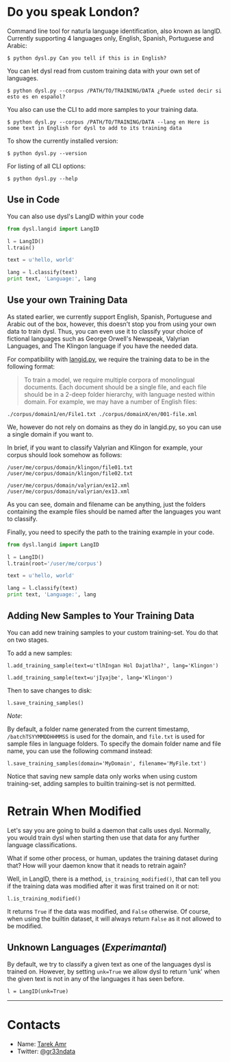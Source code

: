 # Do you speak London?

Command line tool for naturla language identification, also known as langID. Currently supporting 4 languages only, English, Spanish, Portuguese and Arabic:

`$ python dysl.py Can you tell if this is in English?`

You can let dysl read from custom training data with your own set of languages. 

`$ python dysl.py --corpus /PATH/TO/TRAINING/DATA ¿Puede usted decir si esto es en español?`

You also can use the CLI to add more samples to your training data. 

`$ python dysl.py --corpus /PATH/TO/TRAINING/DATA --lang en Here is some text in English for dysl to add to its training data`

To show the currently installed version:

`$ python dysl.py --version`

For listing of all CLI options:

`$ python dysl.py --help`

## Use in Code

You can also use dysl's LangID within your code

```python
from dysl.langid import LangID

l = LangID()
l.train()

text = u'hello, world'

lang = l.classify(text)
print text, 'Language:', lang
```
## Use your own Training Data

As stated earlier, we currently support English, Spanish, Portuguese and Arabic out of the box, however, this doesn't stop you from using your own data to train dysl. Thus, you can even use it to classify your choice of fictional languages such as George Orwell's Newspeak, Valyrian Languages, and The Klingon language if you have the needed data.

For compatibility with [langid.py](https://github.com/saffsd/langid.py), we require the training data to be in the following format:

> To train a model, we require multiple corpora of monolingual documents. Each document should be a single file, and each file should be in a 2-deep folder hierarchy, with language nested within domain. For example, we may have a number of English files:

`./corpus/domain1/en/File1.txt ./corpus/domainX/en/001-file.xml`

We, however do not rely on domains as they do in langid.py, so you can use a single domain if you want to.

In brief, if you want to classify Valyrian and Klingon for example, your corpus should look somehow as follows:

`/user/me/corpus/domain/klingon/file01.txt`
`/user/me/corpus/domain/klingon/file02.txt` 

`/user/me/corpus/domain/valyrian/ex12.xml`
`/user/me/corpus/domain/valyrian/ex13.xml`

As you can see, domain and filename can be anything, just the folders containing the example files should be named after the languages you want to classify. 

Finally, you need to specify the path to the training example in your code.

```python
from dysl.langid import LangID

l = LangID()
l.train(root='/user/me/corpus')

text = u'hello, world'

lang = l.classify(text)
print text, 'Language:', lang
```
## Adding New Samples to Your Training Data

You can add new training samples to your custom training-set. 
You do that on two stages.

To add a new samples:

`l.add_training_sample(text=u'tlhIngan Hol Dajatlha?', lang='Klingon')`

`l.add_training_sample(text=u'jIyajbe', lang='Klingon')`

Then to save changes to disk:

`l.save_training_samples()`

_Note_: 

By default, a folder name generated from the current timestamp, `/batchTSYYMMDDHHMMSS` is used for the domain, and `file.txt` is used for sample files in language folders. To specify the domain folder name and file name, you can use the following command instead:

`l.save_training_samples(domain='MyDomain', filename='MyFile.txt')`

Notice that saving new sample data only works when using custom training-set, 
adding samples to builtin training-set is not permitted.

# Retrain When Modified

Let's say you are going to build a daemon that calls uses dysl. Normally, you would train dysl when starting then use that data for any further language classifications. 

What if some other process, or human, updates the training dataset during that? How will your daemon know that it neads to retrain again?

Well, in LangID, there is a method, `is_training_modified()`, that can tell you if the training data was modified after it was first trained on it or not:

`l.is_training_modified()`

It returns `True` if the data was modified, and `False` otherwise. Of course, when using the builtin dataset, it will always return `False` as it not allowed to be modified.

## Unknown Languages (_Experimantal_)

By default, we try to classify a given text as one of the languages dysl is trained on. However, by setting `unk=True` we allow dysl to return 'unk' when the given text is not in any of the languages it has seen before. 

`l = LangID(unk=True)` 

***

# Contacts
 
+ Name: [Tarek Amr](http://tarekamr.appspot.com/)
+ Twitter: [@gr33ndata](https://twitter.com/gr33ndata)
 
